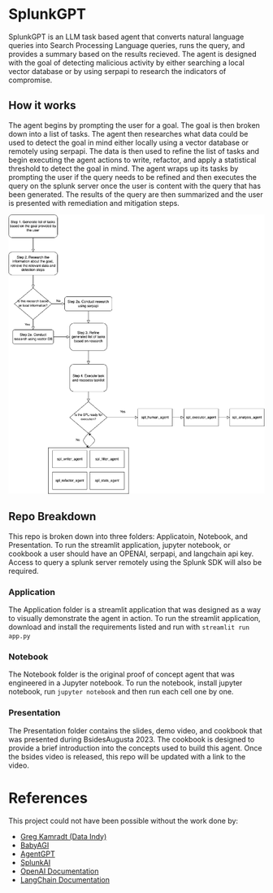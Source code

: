 # SplunkGPT
SplunkGPT is an LLM task based agent that converts natural language queries into Search Processing Language queries, runs the query, and provides a summary based on the results recieved. The agent is designed with the goal of detecting malicious activity by either searching a local vector database or by using serpapi to research the indicators of compromise. 

## How it works
The agent begins by prompting the user for a goal. The goal is then broken down into a list of tasks. The agent then researches what data could be used to detect the goal in mind either locally using a vector database or remotely using serpapi. The data is then used to refine the list of tasks and begin executing the agent actions to write, refactor, and apply a statistical threshold to detect the goal in mind. The agent wraps up its tasks by prompting the user if the query needs to be refined and then executes the query on the splunk server once the user is content with the query that has been generated. The results of the query are then summarized and the user is presented with remediation and mitigation steps.   

![image](SplunkGPT-Functions.png) 

## Repo Breakdown
This repo is broken down into three folders: Applicatoin, Notebook, and Presentation. To run the streamlit application, jupyter notebook, or cookbook a user should have an OPENAI, serpapi, and langchain api key. Access to query a splunk server remotely using the Splunk SDK will also be required.  

### Application
The Application folder is a streamlit application that was designed as a way to visually demonstrate the agent in action. To run the streamlit application, download and install the requirements listed and run with `streamlit run app.py`

### Notebook
The Notebook folder is the original proof of concept agent that was engineered in a Jupyter notebook. To run the notebook, install jupyter notebook, run `jupyter notebook` and then run each cell one by one. 

### Presentation
The Presentation folder contains the slides, demo video, and cookbook that was presented during BsidesAugusta 2023. The cookbook is designed to provide a brief introduction into the concepts used to build this agent. Once the bsides video is released, this repo will be updated with a link to the video. 

# References
This project could not have been possible without the work done by:
- [Greg Kamradt (Data Indy)](https://www.youtube.com/channel/UCyR2Ct3pDOeZSRyZH5hPO-Q) 
- [BabyAGI](https://github.com/yoheinakajima/babyagi)
- [AgentGPT](https://github.com/reworkd/AgentGPT)
- [SplunkAI](https://splunkbase.splunk.com/app/6410)
- [OpenAI Documentation](https://splunkbase.splunk.com/app/6410)
- [LangChain Documentation](https://docs.langchain.com/docs/)

